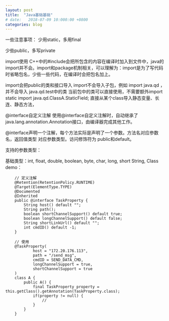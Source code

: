 ```yaml
---
layout: post
title:  "Java基础基础"
# date:   2018-07-09 10:000:00 +0800
categories: blog
---
```


 一些注意事项：
少用static，多用final

少些public，多写private

 

 

 import使用
 C++中的#include会把所包含的内容在编译时加入到文件中，java的import并不会。import和package机制相关，可以理解为：import是为了写代码时省略包名，少些一些代码，在编译时会把包名加上。

import会把public的类和接口导入
import不会导入子包，例如 import java.qd ，并不会导入  java.qd.test中的类
当前包中的类可以直接使用，不需要额外import
static import java.qd.ClassA.StaticField;   直接从某个class导入静态变量、长连、静态方法，
 

@interface自定义注解
使用@interface自定义注解时，自动继承了java.lang.annotation.Annotation接口，由编译器完成其他工作。

@interface声明一个注解，每个方法实际是声明了一个参数。方法名对应参数名，返回值类型 对应参数类型。访问修饰符为 public和default。

支持的参数类型：

基础类型：int, float, double, boolean, byte, char, long, short
String, Class 
demo：﻿
 
        // 定义注解
        @Retention(RetentionPolicy.RUNTIME)
        @Target(ElementType.TYPE)
        @Documented
        @Inherited
        public @interface TaskProperty {
            String host() default "";
            String path();
            boolean shortChannelSupport() default true;
            boolean longChannelSupport() default false;
            String shortLinkUrl() default "";
            int cmdID() default -1;
        }

        // 使用
        @TaskProperty(
                host = "172.20.176.113",
                path = "/send_msg",
                cmdID = SEND_DATA_CMD,
                longChannelSupport = true,
                shortChannelSupport = true
        )
        class A {
            public A() {
                final TaskProperty property = this.getClass().getAnnotation(TaskProperty.class);
                if(property != null) {
                    //
                }
            }
        }